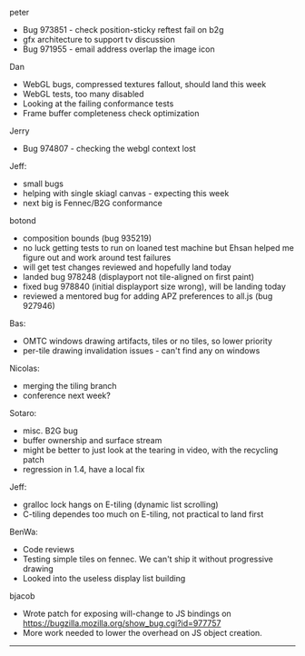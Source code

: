 peter
* Bug 973851 - check position-sticky reftest fail on b2g
* gfx architecture to support tv discussion
* Bug 971955 - email address overlap the image icon

Dan
* WebGL bugs, compressed textures fallout, should land this week
* WebGL tests, too many disabled
* Looking at the failing conformance tests
* Frame buffer completeness check optimization

Jerry
* Bug 974807 - checking the webgl context lost

Jeff:
* small bugs
* helping with single skiagl canvas - expecting this week
* next big is Fennec/B2G conformance

botond
* composition bounds (bug 935219)
* no luck getting tests to run on loaned test machine but Ehsan helped me figure out and work around test failures
* will get test changes reviewed and hopefully land today
* landed bug 978248 (displayport not tile-aligned on first paint)
* fixed bug 978840 (initial displayport size wrong), will be landing today
* reviewed a mentored bug for adding APZ preferences to all.js (bug 927946)

Bas:
* OMTC windows drawing artifacts, tiles or no tiles, so lower priority
* per-tile drawing invalidation issues - can't find any on windows

Nicolas:
* merging the tiling branch
* conference next week?

Sotaro:
* misc. B2G bug
* buffer ownership and surface stream
* might be better to just look at the tearing in video, with the recycling patch
* regression in 1.4, have a local fix

Jeff:
* gralloc lock hangs on E-tiling (dynamic list scrolling)
* C-tiling dependes too much on E-tiling, not practical to land first



BenWa:
* Code reviews
* Testing simple tiles on fennec. We can't ship it without progressive drawing
* Looked into the useless display list building



bjacob
* Wrote patch for exposing will-change to JS bindings on https://bugzilla.mozilla.org/show_bug.cgi?id=977757
* More work needed to lower the overhead on JS object creation.

________________


